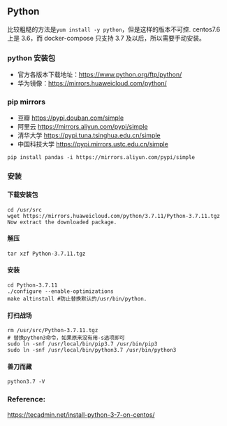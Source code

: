 ## Python

比较粗糙的方法是`yum install -y python`，但是这样的版本不可控. centos7.6 上是 3.6，而 docker-compose 只支持 3.7 及以后，所以需要手动安装。

### python 安装包

- 官方各版本下载地址：https://www.python.org/ftp/python/
- 华为镜像：https://mirrors.huaweicloud.com/python/

### pip mirrors

- 豆瓣 https://pypi.douban.com/simple
- 阿里云 https://mirrors.aliyun.com/pypi/simple
- 清华大学 https://pypi.tuna.tsinghua.edu.cn/simple
- 中国科技大学 https://pypi.mirrors.ustc.edu.cn/simple

```
pip install pandas -i https://mirrors.aliyun.com/pypi/simple
```

### 安装

#### 下载安装包

```
cd /usr/src
wget https://mirrors.huaweicloud.com/python/3.7.11/Python-3.7.11.tgz
Now extract the downloaded package.
```

#### 解压

```
tar xzf Python-3.7.11.tgz
```

#### 安装

```
cd Python-3.7.11
./configure --enable-optimizations
make altinstall #防止替换默认的/usr/bin/python.
```

#### 打扫战场

```
rm /usr/src/Python-3.7.11.tgz
# 替换python3命令，如果原来没有用-s选项即可
sudo ln -snf /usr/local/bin/pip3.7 /usr/bin/pip3
sudo ln -snf /usr/local/bin/python3.7 /usr/bin/python3
```

#### 善刀而藏

```
python3.7 -V
```

### Reference:

https://tecadmin.net/install-python-3-7-on-centos/
